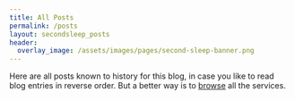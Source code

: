 ```yaml
---
title: All Posts
permalink: /posts
layout: secondsleep_posts
header:
  overlay_image: /assets/images/pages/second-sleep-banner.png
---
```

Here are all posts known to history for this blog, in case you like to read blog entries in reverse order. But a better way is to [browse](/browse) all the services.
